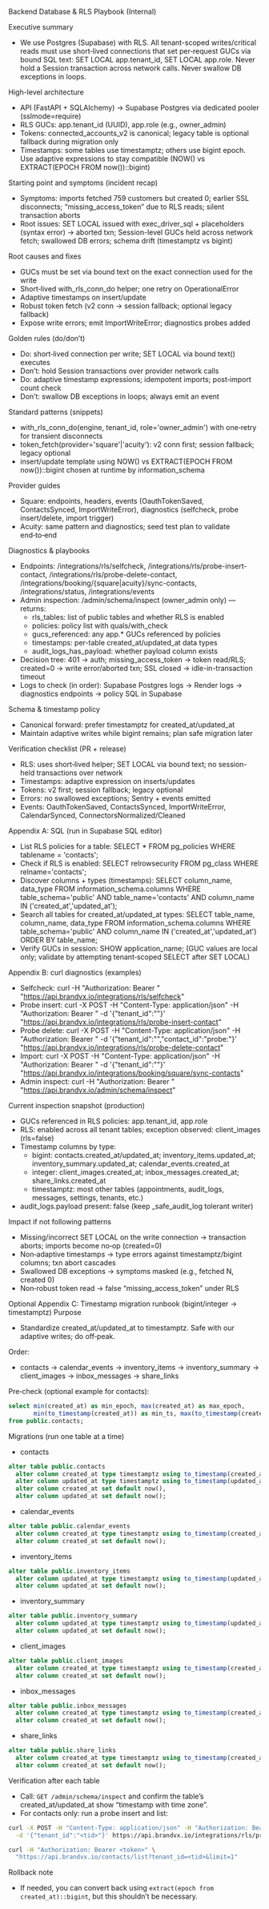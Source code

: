 Backend Database & RLS Playbook (Internal)

Executive summary
- We use Postgres (Supabase) with RLS. All tenant-scoped writes/critical reads must use short‑lived connections that set per‑request GUCs via bound SQL text: SET LOCAL app.tenant_id, SET LOCAL app.role. Never hold a Session transaction across network calls. Never swallow DB exceptions in loops.

High-level architecture
- API (FastAPI + SQLAlchemy) → Supabase Postgres via dedicated pooler (sslmode=require)
- RLS GUCs: app.tenant_id (UUID), app.role (e.g., owner_admin)
- Tokens: connected_accounts_v2 is canonical; legacy table is optional fallback during migration only
- Timestamps: some tables use timestamptz; others use bigint epoch. Use adaptive expressions to stay compatible (NOW() vs EXTRACT(EPOCH FROM now())::bigint)

Starting point and symptoms (incident recap)
- Symptoms: imports fetched 759 customers but created 0; earlier SSL disconnects; “missing_access_token” due to RLS reads; silent transaction aborts
- Root issues: SET LOCAL issued with exec_driver_sql + placeholders (syntax error) → aborted txn; Session-level GUCs held across network fetch; swallowed DB errors; schema drift (timestamptz vs bigint)

Root causes and fixes
- GUCs must be set via bound text on the exact connection used for the write
- Short‑lived with_rls_conn_do helper; one retry on OperationalError
- Adaptive timestamps on insert/update
- Robust token fetch (v2 conn → session fallback; optional legacy fallback)
- Expose write errors; emit ImportWriteError; diagnostics probes added

Golden rules (do/don’t)
- Do: short‑lived connection per write; SET LOCAL via bound text() executes
- Don’t: hold Session transactions over provider network calls
- Do: adaptive timestamp expressions; idempotent imports; post‑import count check
- Don’t: swallow DB exceptions in loops; always emit an event

Standard patterns (snippets)
- with_rls_conn_do(engine, tenant_id, role='owner_admin') with one‑retry for transient disconnects
- token_fetch(provider='square'|'acuity'): v2 conn first; session fallback; legacy optional
- insert/update template using NOW() vs EXTRACT(EPOCH FROM now())::bigint chosen at runtime by information_schema

Provider guides
- Square: endpoints, headers, events (OauthTokenSaved, ContactsSynced, ImportWriteError), diagnostics (selfcheck, probe insert/delete, import trigger)
- Acuity: same pattern and diagnostics; seed test plan to validate end‑to‑end

Diagnostics & playbooks
- Endpoints: /integrations/rls/selfcheck, /integrations/rls/probe-insert-contact, /integrations/rls/probe-delete-contact, /integrations/booking/{square|acuity}/sync-contacts, /integrations/status, /integrations/events
- Admin inspection: /admin/schema/inspect (owner_admin only) — returns:
  - rls_tables: list of public tables and whether RLS is enabled
  - policies: policy list with quals/with_check
  - gucs_referenced: any app.* GUCs referenced by policies
  - timestamps: per-table created_at/updated_at data types
  - audit_logs_has_payload: whether payload column exists
- Decision tree: 401 → auth; missing_access_token → token read/RLS; created=0 → write error/aborted txn; SSL closed → idle-in-transaction timeout
- Logs to check (in order): Supabase Postgres logs → Render logs → diagnostics endpoints → policy SQL in Supabase

Schema & timestamp policy
- Canonical forward: prefer timestamptz for created_at/updated_at
- Maintain adaptive writes while bigint remains; plan safe migration later

Verification checklist (PR + release)
- RLS: uses short‑lived helper; SET LOCAL via bound text; no session-held transactions over network
- Timestamps: adaptive expression on inserts/updates
- Tokens: v2 first; session fallback; legacy optional
- Errors: no swallowed exceptions; Sentry + events emitted
- Events: OauthTokenSaved, ContactsSynced, ImportWriteError, CalendarSynced, ConnectorsNormalized/Cleaned

Appendix A: SQL (run in Supabase SQL editor)
- List RLS policies for a table: SELECT * FROM pg_policies WHERE tablename = 'contacts';
- Check if RLS is enabled: SELECT relrowsecurity FROM pg_class WHERE relname='contacts';
- Discover columns + types (timestamps): SELECT column_name, data_type FROM information_schema.columns WHERE table_schema='public' AND table_name='contacts' AND column_name IN ('created_at','updated_at');
- Search all tables for created_at/updated_at types: SELECT table_name, column_name, data_type FROM information_schema.columns WHERE table_schema='public' AND column_name IN ('created_at','updated_at') ORDER BY table_name;
- Verify GUCs in session: SHOW application_name; (GUC values are local only; validate by attempting tenant‑scoped SELECT after SET LOCAL)

Appendix B: curl diagnostics (examples)
- Selfcheck: curl -H "Authorization: Bearer <token>" "https://api.brandvx.io/integrations/rls/selfcheck"
- Probe insert: curl -X POST -H "Content-Type: application/json" -H "Authorization: Bearer <token>" -d '{"tenant_id":"<tid>"}' "https://api.brandvx.io/integrations/rls/probe-insert-contact"
- Probe delete: curl -X POST -H "Content-Type: application/json" -H "Authorization: Bearer <token>" -d '{"tenant_id":"<tid>","contact_id":"probe:<id>"}' "https://api.brandvx.io/integrations/rls/probe-delete-contact"
- Import: curl -X POST -H "Content-Type: application/json" -H "Authorization: Bearer <token>" -d '{"tenant_id":"<tid>"}' "https://api.brandvx.io/integrations/booking/square/sync-contacts"
- Admin inspect: curl -H "Authorization: Bearer <token>" "https://api.brandvx.io/admin/schema/inspect"

Current inspection snapshot (production)
- GUCs referenced in RLS policies: app.tenant_id, app.role
- RLS: enabled across all tenant tables; exception observed: client_images (rls=false)
- Timestamp columns by type:
  - bigint: contacts.created_at/updated_at; inventory_items.updated_at; inventory_summary.updated_at; calendar_events.created_at
  - integer: client_images.created_at; inbox_messages.created_at; share_links.created_at
  - timestamptz: most other tables (appointments, audit_logs, messages, settings, tenants, etc.)
- audit_logs.payload present: false (keep _safe_audit_log tolerant writer)

Impact if not following patterns
- Missing/incorrect SET LOCAL on the write connection → transaction aborts; imports become no‑op (created=0)
- Non‑adaptive timestamps → type errors against timestamptz/bigint columns; txn abort cascades
- Swallowed DB exceptions → symptoms masked (e.g., fetched N, created 0)
- Non‑robust token read → false “missing_access_token” under RLS

Optional Appendix C: Timestamp migration runbook (bigint/integer → timestamptz)
Purpose
- Standardize created_at/updated_at to timestamptz. Safe with our adaptive writes; do off‑peak.

Order:
- contacts → calendar_events → inventory_items → inventory_summary → client_images → inbox_messages → share_links

Pre‑check (optional example for contacts):
```sql
select min(created_at) as min_epoch, max(created_at) as max_epoch,
       min(to_timestamp(created_at)) as min_ts, max(to_timestamp(created_at)) as max_ts
from public.contacts;
```

Migrations (run one table at a time)
- contacts
```sql
alter table public.contacts
  alter column created_at type timestamptz using to_timestamp(created_at),
  alter column updated_at type timestamptz using to_timestamp(updated_at),
  alter column created_at set default now(),
  alter column updated_at set default now();
```
- calendar_events
```sql
alter table public.calendar_events
  alter column created_at type timestamptz using to_timestamp(created_at),
  alter column created_at set default now();
```
- inventory_items
```sql
alter table public.inventory_items
  alter column updated_at type timestamptz using to_timestamp(updated_at),
  alter column updated_at set default now();
```
- inventory_summary
```sql
alter table public.inventory_summary
  alter column updated_at type timestamptz using to_timestamp(updated_at),
  alter column updated_at set default now();
```
- client_images
```sql
alter table public.client_images
  alter column created_at type timestamptz using to_timestamp(created_at),
  alter column created_at set default now();
```
- inbox_messages
```sql
alter table public.inbox_messages
  alter column created_at type timestamptz using to_timestamp(created_at),
  alter column created_at set default now();
```
- share_links
```sql
alter table public.share_links
  alter column created_at type timestamptz using to_timestamp(created_at),
  alter column created_at set default now();
```

Verification after each table
- Call: `GET /admin/schema/inspect` and confirm the table’s created_at/updated_at show “timestamp with time zone”.
- For contacts only: run a probe insert and list:
```bash
curl -X POST -H "Content-Type: application/json" -H "Authorization: Bearer <token>" \
  -d '{"tenant_id":"<tid>"}' https://api.brandvx.io/integrations/rls/probe-insert-contact

curl -H "Authorization: Bearer <token>" \
  "https://api.brandvx.io/contacts/list?tenant_id=<tid>&limit=1"
```

Rollback note
- If needed, you can convert back using `extract(epoch from created_at)::bigint`, but this shouldn’t be necessary.


